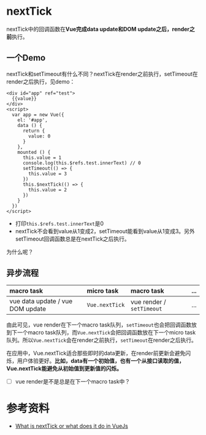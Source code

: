 # nextTick

nextTick中的回调函数在**Vue完成data update和DOM update之后，render之前**执行。

## 一个Demo

nextTick和setTimeout有什么不同？nextTick在render之前执行，setTimeout在render之后执行，见demo：

    <div id="app" ref="test">
      {{value}}
    </div>
    <script>
      var app = new Vue({
        el: '#app',
        data () {
          return {
            value: 0
          }
        },
        mounted () {
          this.value = 1
          console.log(this.$refs.test.innerText) // 0
          setTimeout(() => {
            this.value = 3
          })
          this.$nextTick(() => {
            this.value = 2
          })
        }
      })
    </script>
    
* 打印`this.$refs.test.innerText`是0
* nextTick不会看到value从1变成2，setTimeout能看到value从1变成3。另外setTimeout回调函数总是在nextTick之后执行。

为什么呢？

## 异步流程

| **macro task** | **micro task** | **macro task** | ... |
| :--- | :--- | :--- | :--- |
| vue data update / vue DOM update | `Vue.nextTick` | vue render / `setTimeout` | ... |

由此可见，vue render在下一个macro task队列，`setTimeout`也会把回调函数放到下一个macro task队列，而`Vue.nextTick`会把回调函数放在下一个micro task队列。所以`Vue.nextTick`会在render之前执行，`setTimeout`在render之后执行。

在应用中，Vue.nextTick适合那些即时的data更新，在render前更新会避免闪烁，用户体验更好。**比如，data有一个初始值，也有一个从接口读取的值，Vue.nextTick能避免从初始值到更新值的闪烁。**

- [ ] vue render是不是总是在下一个macro task中？

# 参考资料

* [What is nextTick or what does it do in VueJs](https://stackoverflow.com/questions/47634258/what-is-nexttick-or-what-does-it-do-in-vuejs)